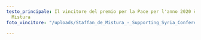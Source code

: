 ```yaml
---
testo_principale: Il vincitore del premio per la Pace per l'anno 2020 è Staffan De
  Mistura
foto_vincitore: "/uploads/Staffan_de_Mistura_-_Supporting_Syria_Conference_(24712904542)_-_2016_(cropped).jpg"

---
```

